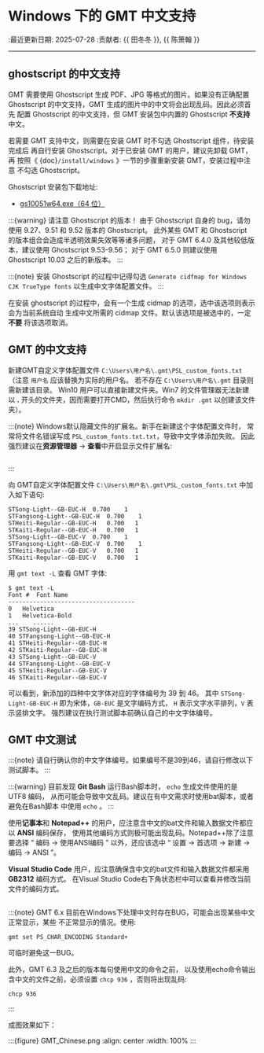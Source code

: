 # Windows 下的 GMT 中文支持

:最近更新日期: 2025-07-28
:贡献者: {{ 田冬冬 }}, {{ 陈箫翰 }}

---

## ghostscript 的中文支持

GMT 需要使用 Ghostscript 生成 PDF、JPG 等格式的图片。如果没有正确配置
Ghostscript 的中文支持，GMT 生成的图片中的中文将会出现乱码。因此必须首先
配置 Ghostscript 的中文支持，但 GMT 安装包中内置的 Ghostscript **不支持**中文。

若需要 GMT 支持中文，则需要在安装 GMT 时不勾选 Ghostscript 组件，待安装完成后
再自行安装 Ghostscript。对于已安装 GMT 的用户，建议先卸载 GMT，再
按照《 {doc}`/install/windows` 》一节的步骤重新安装 GMT，安装过程中注意
不勾选 Ghostscript。

Ghostscript 安装包下载地址:

- [gs10051w64.exe（64 位）](https://github.com/ArtifexSoftware/ghostpdl-downloads/releases/download/gs10051/gs10051w64.exe)

:::{warning}
请注意 Ghostscript 的版本！
由于 Ghostscript 自身的 bug，请勿使用 9.27、9.51 和 9.52 版本的 Ghostscript。
此外某些 GMT 和 Ghostscript 的版本组合会造成半透明效果失效等等诸多问题，
对于 GMT 6.4.0 及其他较低版本，建议使用 Ghostscript 9.53-9.56；
对于 GMT 6.5.0 则建议使用 Ghostscript 10.03 之后的新版本。
:::

:::{note}
安装 Ghostscript 的过程中记得勾选 `Generate cidfmap for Windows CJK TrueType fonts`
以生成中文字体配置文件。
:::

在安装 ghostscript 的过程中，会有一个生成 cidmap 的选项，选中该选项则表示会为当前系统自动
生成中文所需的 cidmap 文件。默认该选项是被选中的，一定 **不要** 将该选项取消。

## GMT 的中文支持

新建GMT自定义字体配置文件 `C:\Users\用户名\.gmt\PSL_custom_fonts.txt`
（注意 `用户名` 应该替换为实际的用户名。
若不存在 `C:\Users\用户名\.gmt` 目录则需新建该目录。
Win10 用户可以直接新建文件夹。Win7 的文件管理器无法新建
以 **.** 开头的文件夹，因而需要打开CMD，然后执行命令 `mkdir .gmt` 以创建该文件夹）。

:::{note}
Windows默认隐藏文件的扩展名。新手在新建这个字体配置文件时，
常常将文件名错误写成 `PSL_custom_fonts.txt.txt`，导致中文字体添加失败。
因此强烈建议在**资源管理器** -> **查看**中开启显示文件扩展名:

```{image} chinese-extension.png
```
:::

向 GMT自定义字体配置文件 `C:\Users\用户名\.gmt\PSL_custom_fonts.txt` 中加入如下语句:

```
STSong-Light--GB-EUC-H  0.700    1
STFangsong-Light--GB-EUC-H  0.700    1
STHeiti-Regular--GB-EUC-H   0.700   1
STKaiti-Regular--GB-EUC-H   0.700   1
STSong-Light--GB-EUC-V  0.700    1
STFangsong-Light--GB-EUC-V  0.700    1
STHeiti-Regular--GB-EUC-V   0.700   1
STKaiti-Regular--GB-EUC-V   0.700   1
```

用 `gmt text -L` 查看 GMT 字体:

```
$ gmt text -L
Font #  Font Name
------------------------------------
0   Helvetica
1   Helvetica-Bold
...    ......
39 STSong-Light--GB-EUC-H
40 STFangsong-Light--GB-EUC-H
41 STHeiti-Regular--GB-EUC-H
42 STKaiti-Regular--GB-EUC-H
43 STSong-Light--GB-EUC-V
44 STFangsong-Light--GB-EUC-V
45 STHeiti-Regular--GB-EUC-V
46 STKaiti-Regular--GB-EUC-V
```

可以看到，新添加的四种中文字体对应的字体编号为 39 到 46。
其中 `STSong-Light-GB-EUC-H` 即为宋体，`GB-EUC` 是文字编码方式，
`H` 表示文字水平排列，`V` 表示竖排文字。
强烈建议在执行测试脚本前确认自己的中文字体编号。

## GMT 中文测试

:::{note}
请自行确认你的中文字体编号。如果编号不是39到46，请自行修改以下测试脚本。
:::

:::{warning}
目前发现 **Git Bash** 运行Bash脚本时， `echo` 生成文件使用的是 UTF8 编码，
从而可能会导致中文乱码。建议在有中文需求时使用bat脚本，或者避免在Bash脚本
中使用 `echo` 。
:::

使用**记事本**和 **Notepad++** 的用户，应注意含中文的bat文件和输入数据文件都应以 **ANSI** 编码保存，
使用其他编码方式则极可能出现乱码。Notepad++除了注意要选择 “ 编码 -> 使用ANSI编码 ” 以外，还应该选中
“ 设置 -> 首选项 -> 新建 -> 编码 -> ANSI ”。

**Visual Studio Code** 用户，应注意确保含中文的bat文件和输入数据文件都采用 **GB2312** 编码方式。
在Visual Studio Code右下角状态栏中可以查看并修改当前文件的编码方式。

```{literalinclude} GMT_Chinese.bat
```

:::{note}
GMT 6.x 目前在Windows下处理中文时存在BUG，可能会出现某些中文正常显示，某些
不正常显示的情况。使用:

```
gmt set PS_CHAR_ENCODING Standard+
```

可临时避免这一BUG。

此外，GMT 6.3 及之后的版本每句使用中文的命令之前，
以及使用echo命令输出含中文的文件之前，必须设置 `chcp 936` ，否则将出现乱码:

```
chcp 936
```
:::

成图效果如下：

:::{figure} GMT_Chinese.png
:align: center
:width: 100%
:::

